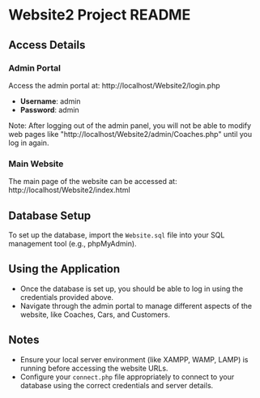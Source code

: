 # Website2 Project README

## Access Details

### Admin Portal
Access the admin portal at: http://localhost/Website2/login.php
- **Username**: admin
- **Password**: admin

Note: After logging out of the admin panel, you will not be able to modify web pages like "http://localhost/Website2/admin/Coaches.php" until you log in again.

### Main Website
The main page of the website can be accessed at: http://localhost/Website2/index.html

## Database Setup
To set up the database, import the `Website.sql` file into your SQL management tool (e.g., phpMyAdmin).

## Using the Application
- Once the database is set up, you should be able to log in using the credentials provided above.
- Navigate through the admin portal to manage different aspects of the website, like Coaches, Cars, and Customers.

## Notes
- Ensure your local server environment (like XAMPP, WAMP, LAMP) is running before accessing the website URLs.
- Configure your `connect.php` file appropriately to connect to your database using the correct credentials and server details.
